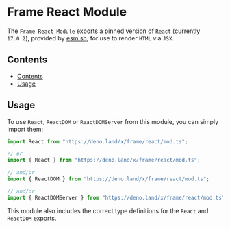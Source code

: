 # Frame React Module <!-- omit in toc -->

The `Frame React Module` exports a pinned version of `React` (currently
`17.0.2`), provided by [esm.sh](https://esm.sh), for use to render `HTML` via
`JSX`.

## Contents

- [Contents](#contents)
- [Usage](#usage)

## Usage

To use `React`, `ReactDOM` or `ReactDOMServer` from this module, you can simply
import them:

```javascript
import React from "https://deno.land/x/frame/react/mod.ts";

// or
import { React } from "https://deno.land/x/frame/react/mod.ts";

// and/or
import { ReactDOM } from "https://deno.land/x/frame/react/mod.ts";

// and/or
import { ReactDOMServer } from "https://deno.land/x/frame/react/mod.ts";
```

This module also includes the correct type definitions for the `React` and
`ReactDOM` exports.
